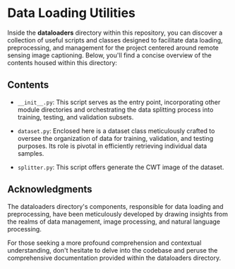 # Data Loading Utilities

Inside the **dataloaders** directory within this repository, you can discover a collection of useful scripts and classes designed to facilitate data loading, preprocessing, and management for the project centered around remote sensing image captioning. Below, you'll find a concise overview of the contents housed within this directory:

## Contents
- `__init__.py`: This script serves as the entry point, incorporating other module directories and orchestrating the data splitting process into training, testing, and validation subsets.

- `dataset.py`: Enclosed here is a dataset class meticulously crafted to oversee the organization of data for training, validation, and testing purposes. Its role is pivotal in efficiently retrieving individual data samples.

- `splitter.py`: This script offers generate the CWT image of the dataset.

## Acknowledgments

The dataloaders directory's components, responsible for data loading and preprocessing, have been meticulously developed by drawing insights from the realms of data management, image processing, and natural language processing.

For those seeking a more profound comprehension and contextual understanding, don't hesitate to delve into the codebase and peruse the comprehensive documentation provided within the dataloaders directory.